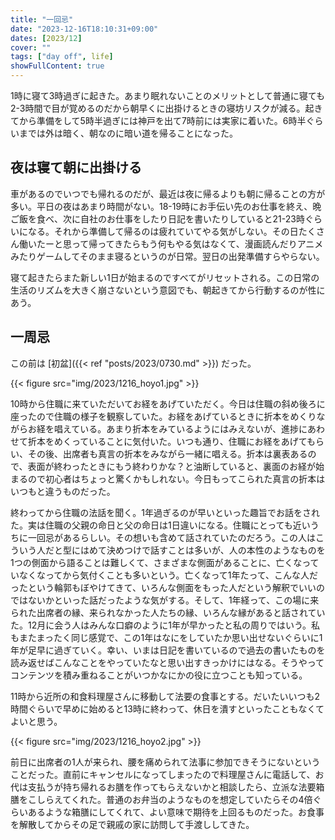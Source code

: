 ```yaml
---
title: "一回忌"
date: "2023-12-16T18:10:31+09:00"
dates: [2023/12]
cover: ""
tags: ["day off", life]
showFullContent: true
---
```


1時に寝て3時過ぎに起きた。あまり眠れないことのメリットとして普通に寝ても2-3時間で目が覚めるのだから朝早くに出掛けるときの寝坊リスクが減る。起きてから準備をして5時半過ぎには神戸を出て7時前には実家に着いた。6時半ぐらいまでは外は暗く、朝なのに暗い道を帰ることになった。

## 夜は寝て朝に出掛ける

車があるのでいつでも帰れるのだが、最近は夜に帰るよりも朝に帰ることの方が多い。平日の夜はあまり時間がない。18-19時にお手伝い先のお仕事を終え、晩ご飯を食べ、次に自社のお仕事をしたり日記を書いたりしていると21-23時ぐらいになる。それから準備して帰るのは疲れていてやる気がしない。その日たくさん働いたーと思って帰ってきたらもう何もやる気はなくて、漫画読んだりアニメみたりゲームしてそのまま寝るというのが日常。翌日の出発準備すらやらない。

寝て起きたらまた新しい1日が始まるのですべてがリセットされる。この日常の生活のリズムを大きく崩さないという意図でも、朝起きてから行動するのが性にあう。

## 一周忌

この前は [初盆]({{< ref "posts/2023/0730.md" >}}) だった。

{{< figure src="img/2023/1216_hoyo1.jpg" >}}

10時から住職に来ていただいてお経をあげていただく。今日は住職の斜め後ろに座ったので住職の様子を観察していた。お経をあげているときに折本をめくりながらお経を唱えている。あまり折本をみているようにはみえないが、進捗にあわせて折本をめくっていることに気付いた。いつも通り、住職にお経をあげてもらい、その後、出席者も真言の折本をみながら一緒に唱える。折本は裏表あるので、表面が終わったときにもう終わりかな？と油断していると、裏面のお経が始まるので初心者はちょっと驚くかもしれない。今日もってこられた真言の折本はいつもと違うものだった。

終わってから住職の法話を聞く。1年過ぎるのが早いといった趣旨でお話をされた。実は住職の父親の命日と父の命日は1日違いになる。住職にとっても近いうちに一回忌があるらしい。その想いも含めて話されていたのだろう。この人はこういう人だと型にはめて決めつけで話すことは多いが、人の本性のようなものを1つの側面から語ることは難しくて、さまざまな側面があることに、亡くなっていなくなってから気付くことも多いという。亡くなって1年たって、こんな人だったという輪郭もぼやけてきて、いろんな側面をもった人だという解釈でいいのではないかといった話だったような気がする。そして、1年経って、この場に来られた出席者の縁、来られなかった人たちの縁、いろんな縁があると話されていた。12月に会う人はみんな口癖のように1年が早かったと私の周りではいう。私もまたまったく同じ感覚で、この1年はなにをしていたか思い出せないぐらいに1年が足早に過ぎていく。幸い、いまは日記を書いているので過去の書いたものを読み返せばこんなことをやっていたなと思い出すきっかけにはなる。そうやってコンテンツを積み重ねることがいつかなにかの役に立つことも知っている。

11時から近所の和食料理屋さんに移動して法要の食事とする。だいたいいつも2時間ぐらいで早めに始めると13時に終わって、休日を潰すといったこともなくてよいと思う。

{{< figure src="img/2023/1216_hoyo2.jpg" >}}

前日に出席者の1人が来られ、腰を痛められて法事に参加できそうにないということだった。直前にキャンセルになってしまったので料理屋さんに電話して、お代は支払うが持ち帰れるお膳を作ってもらえないかと相談したら、立派な法要箱膳をこしらえてくれた。普通のお弁当のようなものを想定していたらその4倍ぐらいあるような箱膳にしてくれて、よい意味で期待を上回るものだった。お食事を解散してからその足で親戚の家に訪問して手渡ししてきた。
